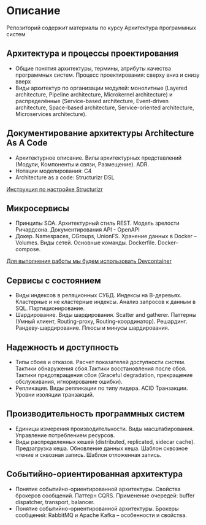 # Описание

Репозиторий содержит материалы по курсу Архитектура программных систем

## Архитектура и процессы проектирования

* Общие понятия архитектуры, термины, атрибуты качества программных систем. Процесс проектирования: сверху вниз и снизу вверх
* Виды архитектур по организации модулей: монолитные (Layered architecture, Pipeline architecture, Microkernel architecture)
и распределённые (Service-based architecture, Event-driven architecture, Space-based architecture, Service-oriented architecture, Microservices architecture).

## Документирование архитектуры Architecture As A Code

* Архитектурное описание. Вилы архитектурных представлений (Модули, Компоненты и связи, Размещение). ADR.  
* Нотации моделирования:  C4
* Architecture as a code: Structurizr DSL

[Инструкция по настройке Structurizr](structurizr.md)

## Микросервисы

* Принципы SOA. Архитектурный стиль REST. Модель зрелости Ричардсона. Документирования API - OpenAPI
* Докер. Namespaces, CGroups, UnionFS. Хранение данных в Docker – Volumes. Виды сетей. Основные команды. Dockerfile. Docker-compose.

[Для выполнения работы мы будем использовать Devcontainer](devcontainer.md)

## Сервисы с состоянием

* Виды индексов в реляционных СУБД. Индексы на B-деревьях. Кластерные и не кластерные индексы. Анализ запросов к данным в SQL. Партиционирование.
* Шардирование. Виды шардирования. Scatter and gatherer. Паттерны (Умный клиент, Routing-proxy, Routing-координатор). Решардинг. Рандеву-шардирование. Плюсы и минусы шардирования.

## Надежность и доступность

* Типы сбоев и отказов. Расчет показателей доступности систем. Тактики обнаружения сбоя.Тактики восстановления после сбоя. Тактики предотвращения сбоя (Graceful degradation, прекращение обслуживания, игнорирование ошибки). 
* Репликация. Виды репликации по типу лидера. ACID Транзакции. Уровни изоляции транзакций. 

## Производительность программных систем

* Единицы измерения производительности.  Виды масштабирования. Управление потреблением ресурсов.
* Виды распределенных кешей (distributed, replicated, sidecar cache).  Предзагрузка кеша. Обновление данных кеша. Шаблон сквозное чтение и сквозная запись. Шаблон отложенная запись. 

## Событийно-ориентированная архитектура

* Понятие событийно-ориентированной архитектуры. Свойства брокеров сообщений. Паттерн CQRS. Применение очередей: buffer dispatcher, transport, balancer.
* Понятие событийно-ориентированной архитектуры. Брокеры сообщений: RabbitMQ и Apache Kafka – особенности и свойства. 

<!-- db.createUser({
  user: 'stud',
  pwd: 'stud',
  roles: [{ role: 'userAdminAnyDatabase', db: 'arch' }],
}); -->